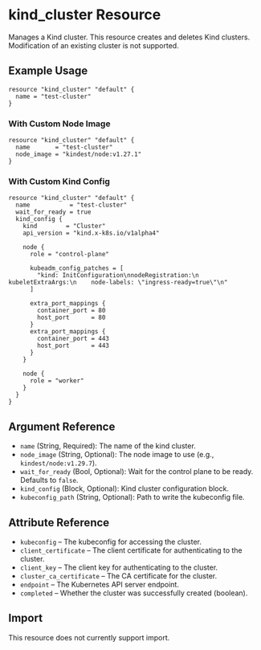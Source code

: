 # kind_cluster Resource

Manages a Kind cluster. This resource creates and deletes Kind clusters. Modification of an existing cluster is not supported.

## Example Usage

```hcl
resource "kind_cluster" "default" {
  name = "test-cluster"
}
```

### With Custom Node Image

```hcl
resource "kind_cluster" "default" {
  name       = "test-cluster"
  node_image = "kindest/node:v1.27.1"
}
```

### With Custom Kind Config

```hcl
resource "kind_cluster" "default" {
  name           = "test-cluster"
  wait_for_ready = true
  kind_config {
    kind        = "Cluster"
    api_version = "kind.x-k8s.io/v1alpha4"

    node {
      role = "control-plane"

      kubeadm_config_patches = [
        "kind: InitConfiguration\nnodeRegistration:\n  kubeletExtraArgs:\n    node-labels: \"ingress-ready=true\"\n"
      ]

      extra_port_mappings {
        container_port = 80
        host_port      = 80
      }
      extra_port_mappings {
        container_port = 443
        host_port      = 443
      }
    }

    node {
      role = "worker"
    }
  }
}
```

## Argument Reference

- `name` (String, Required): The name of the kind cluster.
- `node_image` (String, Optional): The node image to use (e.g., `kindest/node:v1.29.7`).
- `wait_for_ready` (Bool, Optional): Wait for the control plane to be ready. Defaults to `false`.
- `kind_config` (Block, Optional): Kind cluster configuration block.
- `kubeconfig_path` (String, Optional): Path to write the kubeconfig file.

## Attribute Reference

- `kubeconfig` – The kubeconfig for accessing the cluster.
- `client_certificate` – The client certificate for authenticating to the cluster.
- `client_key` – The client key for authenticating to the cluster.
- `cluster_ca_certificate` – The CA certificate for the cluster.
- `endpoint` – The Kubernetes API server endpoint.
- `completed` – Whether the cluster was successfully created (boolean).

## Import

This resource does not currently support import.
